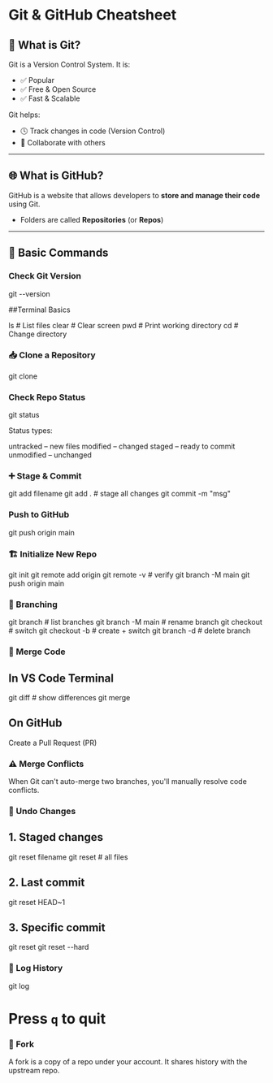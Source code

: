 # Git & GitHub Cheatsheet

## 🔧 What is Git?

Git is a Version Control System. It is:
- ✅ Popular
- ✅ Free & Open Source
- ✅ Fast & Scalable

Git helps:
- 🕓 Track changes in code (Version Control)
- 🤝 Collaborate with others

---

## 🌐 What is GitHub?

GitHub is a website that allows developers to **store and manage their code** using Git.

- Folders are called **Repositories** (or **Repos**)

---

## 🧠 Basic Commands

### Check Git Version

git --version

##Terminal Basics

ls        # List files
clear     # Clear screen
pwd       # Print working directory
cd        # Change directory

### 📥 Clone a Repository

git clone <project-link>

### Check Repo Status

git status

Status types:

untracked – new files
modified – changed
staged – ready to commit
unmodified – unchanged

### ➕ Stage & Commit

git add filename
git add .             # stage all changes
git commit -m "msg"

### Push to GitHub

git push origin main

### 🏗️ Initialize New Repo

git init
git remote add origin <repo-url>
git remote -v           # verify
git branch -M main
git push origin main

### 🌿 Branching

git branch              # list branches
git branch -M main      # rename branch
git checkout <branch>   # switch
git checkout -b <new>   # create + switch
git branch -d <name>    # delete branch

### 🔀 Merge Code
## In VS Code Terminal

git diff <branch>      # show differences
git merge <branch>

## On GitHub

Create a Pull Request (PR)

### ⚠️ Merge Conflicts
When Git can't auto-merge two branches, you'll manually resolve code conflicts.

### 🔄 Undo Changes
## 1. Staged changes

git reset filename
git reset              # all files
## 2. Last commit

git reset HEAD~1
## 3. Specific commit

git reset <commit-hash>
git reset --hard <hash>

### 📜 Log History

git log
# Press `q` to quit

### 🍴 Fork
A fork is a copy of a repo under your account. It shares history with the upstream repo.
